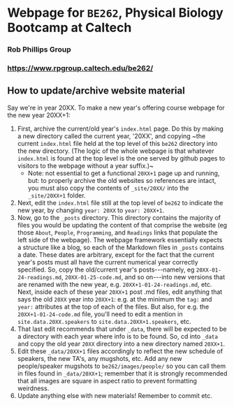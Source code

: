 # Webpage for `BE262`, Physical Biology Bootcamp at Caltech
### Rob Phillips Group
### https://www.rpgroup.caltech.edu/be262/

## How to update/archive website material
Say we're in year 20XX. To make a new year's offering course webpage for the new year 20XX+1:
1. First, archive the current/old year's `index.html` page. Do this by making a new directory called the current year, '20XX', and copying ~the current `index.html` file held at the top level of this `be262` directory into the new directory. (The logic of the whole webpage is that whatever `index.html` is found at the top level is the one served by github pages to visitors to the webpage without a year suffix.)~
	* Note: not essential to get a functional `20XX+1` page up and running, but: to properly archive the old websites so references are intact, you must also copy the contents of `_site/20XX/` into the `_site/20XX+1` folder.
2. Next, edit the `index.html` file still at the top level of `be262` to indicate the new year, by changing `year: 20XX` to `year: 20XX+1`. 
3. Now, go to the `_posts` directory. This directory contains the majority of files you would be updating the content of that comprise the website (eg those `About`, `People`, `Programming`, and `Readings` links that populate the left side of the webpage). The webpage framework essentially expects a structure like a blog, so each of the Markdown files in `_posts` contains a date. These dates are arbitrary, except for the fact that the current year's posts must all have the current numerical year correctly specified. So, copy the old/current year's posts---namely, eg `20XX-01-24-readings.md`, `20XX-01-25-code.md`, and so on---into new versions that are renamed with the new year, e.g. `20XX+1-01-24-readings.md`, etc. Next, inside each of these year `20XX+1` post .md files, edit anything that says the old `20XX` year into `20XX+1`: e.g. at the minimum the `tag:` and `year:` attributes at the top of each of the files. But also, for e.g. the `20XX+1-01-24-code.md` file, you'll need to edit a mention in `site.data.20XX.speakers` to `site.data.20XX+1.speakers`, etc. 
4. That last edit recommends that under `_data`, there will be expected to be a directory with each year where info is to be found. So, cd into `_data` and copy the old year `20XX` directory into a new directory named `20XX+1`. 
5. Edit these `_data/20XX+1` files accordingly to reflect the new schedule of speakers, the new TA's, any mugshots, etc. Add any new people/speaker mugshots to `be262/images/people/` so you can call them in files found in `_data/20XX+1`; remember that it is strongly recommended that all images are square in aspect ratio to prevent formatting weirdness.
6. Update anything else with new materials! Remember to commit etc.

